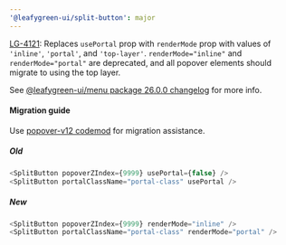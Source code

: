 ```yaml
---
'@leafygreen-ui/split-button': major
---
```


[LG-4121](https://jira.mongodb.org/browse/LG-4121): Replaces `usePortal` prop with `renderMode` prop with values of `'inline'`, `'portal'`, and `'top-layer'`. `renderMode="inline"` and `renderMode="portal"` are deprecated, and all popover elements should migrate to using the top layer.

See [@leafygreen-ui/menu package 26.0.0 changelog](https://github.com/mongodb/leafygreen-ui/blob/main/packages/menu/CHANGELOG.md#2600) for more info.

#### Migration guide

Use [popover-v12 codemod](https://github.com/mongodb/leafygreen-ui/tree/main/tools/codemods#popover-v12) for migration assistance.

##### Old
```js
<SplitButton popoverZIndex={9999} usePortal={false} />
<SplitButton portalClassName="portal-class" usePortal />
```

##### New
```js
<SplitButton popoverZIndex={9999} renderMode="inline" />
<SplitButton portalClassName="portal-class" renderMode="portal" />
```
